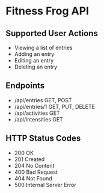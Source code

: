 ﻿
# Fitness Frog API

## Supported User Actions

* Viewing a list of entries
* Adding an entry
* Editing an entry
* Deleting an entry

## Endpoints

* /api/entries GET, POST
* /api/entries/1 GET, PUT, DELETE
* /api/activities GET
* /api/intensities GET

## HTTP Status Codes

* 200 OK
* 201 Created
* 204 No Content
* 400 Bad Request
* 404 Not Found
* 500 Internal Server Error
